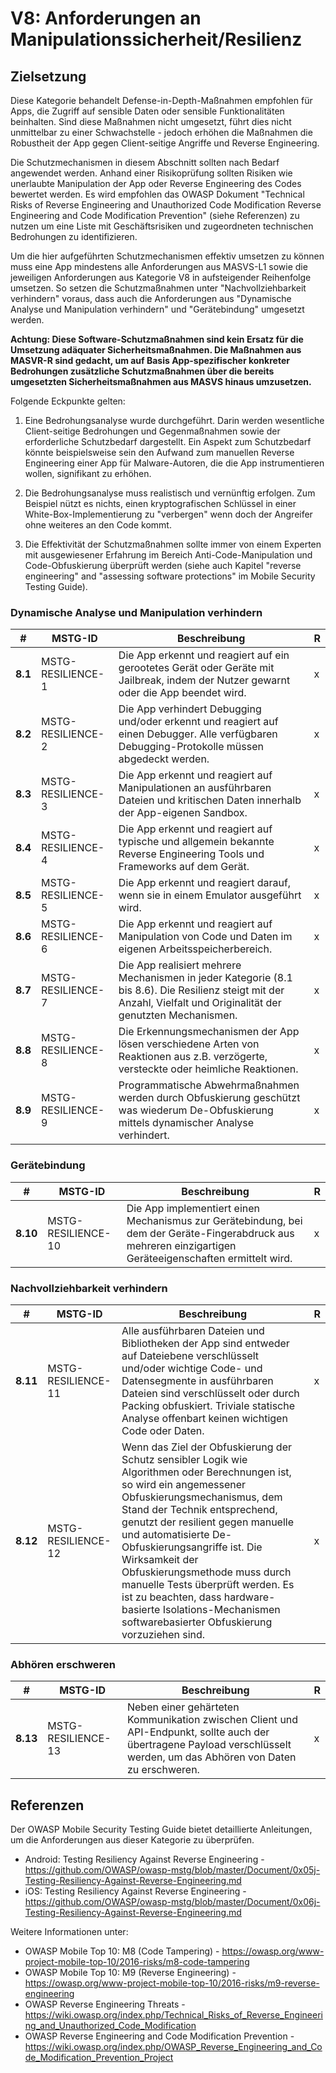 # V8: Anforderungen an Manipulationssicherheit/Resilienz

## Zielsetzung

Diese Kategorie behandelt Defense-in-Depth-Maßnahmen empfohlen für Apps, die Zugriff auf sensible Daten oder sensible Funktionalitäten beinhalten. Sind diese Maßnahmen nicht umgesetzt, führt dies nicht unmittelbar zu einer Schwachstelle - jedoch erhöhen die Maßnahmen die Robustheit der App gegen Client-seitige Angriffe und Reverse Engineering.

Die Schutzmechanismen in diesem Abschnitt sollten nach Bedarf angewendet werden. Anhand einer Risikoprüfung sollten Risiken wie unerlaubte Manipulation der App oder Reverse Engineering des Codes bewertet werden. Es wird empfohlen das OWASP Dokument "Technical Risks of Reverse Engineering and Unauthorized Code Modification Reverse Engineering and Code Modification Prevention" (siehe Referenzen) zu nutzen um eine Liste mit Geschäftsrisiken und zugeordneten technischen Bedrohungen zu identifizieren.

Um die hier aufgeführten Schutzmechanismen effektiv umsetzen zu können muss eine App mindestens alle Anforderungen aus MASVS-L1 sowie die jeweiligen Anforderungen aus Kategorie V8 in aufsteigender Reihenfolge umsetzen. So setzen die Schutzmaßnahmen unter "Nachvollziehbarkeit verhindern" voraus, dass auch die Anforderungen aus "Dynamische Analyse und Manipulation verhindern" und "Gerätebindung" umgesetzt werden.

**Achtung: Diese Software-Schutzmaßnahmen sind kein Ersatz für die Umsetzung adäquater Sicherheitsmaßnahmen. Die Maßnahmen aus MASVR-R sind gedacht, um auf Basis App-spezifischer konkreter Bedrohungen zusätzliche Schutzmaßnahmen über die bereits umgesetzten Sicherheitsmaßnahmen aus MASVS hinaus umzusetzen.**

Folgende Eckpunkte gelten:

1. Eine Bedrohungsanalyse wurde durchgeführt. Darin werden wesentliche Client-seitige Bedrohungen und Gegenmaßnahmen sowie der erforderliche Schutzbedarf dargestellt. Ein Aspekt zum Schutzbedarf könnte beispielsweise sein den Aufwand zum manuellen Reverse Engineering einer App für Malware-Autoren, die die App instrumentieren wollen, signifikant zu erhöhen.

2. Die Bedrohungsanalyse muss realistisch und vernünftig erfolgen. Zum Beispiel nützt es nichts, einen kryptografischen Schlüssel in einer White-Box-Implementierung zu "verbergen" wenn doch der Angreifer ohne weiteres an den Code kommt.

3. Die Effektivität der Schutzmaßnahmen sollte immer von einem Experten mit ausgewiesener Erfahrung im Bereich Anti-Code-Manipulation und Code-Obfuskierung überprüft werden (siehe auch Kapitel "reverse engineering" and "assessing software protections" im Mobile Security Testing Guide).

### Dynamische Analyse und Manipulation verhindern

| # | MSTG-ID | Beschreibung | R |
| -- | ----------- | ---------------------- | - |
| **8.1** | MSTG-RESILIENCE-1 | Die App erkennt und reagiert auf ein gerootetes Gerät oder Geräte mit Jailbreak, indem der Nutzer gewarnt oder die App beendet wird. | x |
| **8.2** | MSTG-RESILIENCE-2 | Die App verhindert Debugging und/oder erkennt und reagiert auf einen Debugger. Alle verfügbaren Debugging-Protokolle müssen abgedeckt werden. | x |
| **8.3** | MSTG-RESILIENCE-3 | Die App erkennt und reagiert auf Manipulationen an ausführbaren Dateien und kritischen Daten innerhalb der App-eigenen Sandbox. | x |
| **8.4** | MSTG-RESILIENCE-4 | Die App erkennt und reagiert auf typische und allgemein bekannte Reverse Engineering Tools und Frameworks auf dem Gerät.| x |
| **8.5** | MSTG-RESILIENCE-5 | Die App erkennt und reagiert darauf, wenn sie in einem Emulator ausgeführt wird.  | x |
| **8.6** | MSTG-RESILIENCE-6 | Die App erkennt und reagiert auf Manipulation von Code und Daten im eigenen Arbeitsspeicherbereich. | x |
| **8.7** | MSTG-RESILIENCE-7 | Die App realisiert mehrere Mechanismen in jeder Kategorie (8.1 bis 8.6). Die Resilienz steigt mit der Anzahl, Vielfalt und Originalität der genutzten Mechanismen. | x |
| **8.8** | MSTG-RESILIENCE-8 | Die Erkennungsmechanismen der App lösen verschiedene Arten von Reaktionen aus z.B. verzögerte, versteckte oder heimliche Reaktionen. | x |
| **8.9** | MSTG-RESILIENCE-9 | Programmatische Abwehrmaßnahmen werden durch Obfuskierung geschützt was wiederum De-Obfuskierung mittels dynamischer Analyse verhindert. | x |

### Gerätebindung

| # | MSTG-ID | Beschreibung | R |
| -- | ----------- | ---------------------- | - |
| **8.10** | MSTG-RESILIENCE-10 | Die App implementiert einen Mechanismus zur Gerätebindung, bei dem der Geräte-Fingerabdruck aus mehreren einzigartigen Geräteeigenschaften ermittelt wird. | x |

### Nachvollziehbarkeit verhindern

| # | MSTG-ID | Beschreibung | R |
| -- | ----------- | ---------------------- | - |
| **8.11** | MSTG-RESILIENCE-11 | Alle ausführbaren Dateien und Bibliotheken der App sind entweder auf Dateiebene verschlüsselt und/oder wichtige Code- und Datensegmente in ausführbaren Dateien sind verschlüsselt oder durch Packing obfuskiert. Triviale statische Analyse offenbart keinen wichtigen Code oder Daten. | x |
| **8.12** | MSTG-RESILIENCE-12 | Wenn das Ziel der Obfuskierung der Schutz sensibler Logik wie Algorithmen oder Berechnungen ist, so wird ein angemessener Obfuskierungsmechanismus, dem Stand der Technik entsprechend, genutzt der resilient gegen manuelle und automatisierte De-Obfuskierungsangriffe ist. Die Wirksamkeit der Obfuskierungsmethode muss durch manuelle Tests überprüft werden. Es ist zu beachten, dass hardware-basierte Isolations-Mechanismen softwarebasierter Obfuskierung vorzuziehen sind. | x |

### Abhören erschweren

| # | MSTG-ID | Beschreibung | R |
| -- | ----------- | ---------------------- | - |
| **8.13** | MSTG-RESILIENCE-13 | Neben einer gehärteten Kommunikation zwischen Client und API-Endpunkt, sollte auch der übertragene Payload verschlüsselt werden, um das Abhören von Daten zu erschweren. | x |

## Referenzen

Der OWASP Mobile Security Testing Guide bietet detaillierte Anleitungen, um die Anforderungen aus dieser Kategorie zu überprüfen.

- Android: Testing Resiliency Against Reverse Engineering - <https://github.com/OWASP/owasp-mstg/blob/master/Document/0x05j-Testing-Resiliency-Against-Reverse-Engineering.md>
- iOS: Testing Resiliency Against Reverse Engineering - <https://github.com/OWASP/owasp-mstg/blob/master/Document/0x06j-Testing-Resiliency-Against-Reverse-Engineering.md>

Weitere Informationen unter:

- OWASP Mobile Top 10: M8 (Code Tampering) - <https://owasp.org/www-project-mobile-top-10/2016-risks/m8-code-tampering>
- OWASP Mobile Top 10: M9 (Reverse Engineering) - <https://owasp.org/www-project-mobile-top-10/2016-risks/m9-reverse-engineering>
- OWASP Reverse Engineering Threats - <https://wiki.owasp.org/index.php/Technical_Risks_of_Reverse_Engineering_and_Unauthorized_Code_Modification>
- OWASP Reverse Engineering and Code Modification Prevention - <https://wiki.owasp.org/index.php/OWASP_Reverse_Engineering_and_Code_Modification_Prevention_Project>
